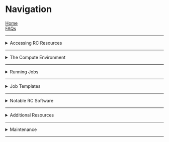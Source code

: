 # Navigation

[Home](Home)  
[FAQs](FAQs)

---

<details>
    <summary> Accessing RC Resources </summary>

---

- [Logging In](Logging-In)
- [Duo Access for CU Users](Duo-Access-For-CU-Users)
- [Logging in with Duo](Logging-in-with-duo)
- [RMACC Access to Summit](RMACC-Access-to-Summit)
- [Blanca Access](Blanca-Access)
- [Allocations](the-allocations-process)

</details>  

---

<details>
<summary> The Compute Environment </summary>

---

- [Node Types](node-types)
- [File Systems](File-Systems)
- [RC-Supported Software](The-Module-System)
- [Compiling Software](Compiling-and-Linking)
- [Data Transfers](Data-Transfers) 
- [PetaLibrary](PetaLibrary) 

</details>

---

<details>
<summary> Running Jobs </summary>

---

- [The sbatch Command](the-sbatch-command)
- [Job Submission](Job-Submissions)
- [Useful Slurm Commands](useful-slurm-commands)
- [squeue Status Codes](squeue-status-codes)
- [Interactive Jobs](Interactive-Jobs)

</details>

---

<details>
<summary> Job Templates </summary>

---

- [General Job Script](https://raw.githubusercontent.com/ResearchComputing/Research-Computing-User-Tutorials/master/Templates/General-Job-Template.sh)
- [Matlab Job Script](https://raw.githubusercontent.com/ResearchComputing/Research-Computing-User-Tutorials/master/Templates/Matlab-Job-Template.sh)
- [MPI Job Script](https://raw.githubusercontent.com/ResearchComputing/Research-Computing-User-Tutorials/master/Templates/MPI-Job-Template.sh)
- [OpenMP Job Script](https://raw.githubusercontent.com/ResearchComputing/Research-Computing-User-Tutorials/master/Templates/OpenMP-Job-Template)

</details>

---

<details>
<summary> Notable RC Software </summary>

---

- [The Load Balancer](The-Load-Balancer-Tool)
- [JupyterHub](JupyterHub)
- [Gaussian](Gaussian)

</details>

---

<details>
<summary> Additional Resources </summary>

---

- [University of Utah Videos](University-of-Utah-Videos)
- [Coding Best Practices](Coding-Best-Practices)
- [Fundamentals of Parallel Computing](Fundamentals-of-Parallel-Computing)
- [Matlab](Matlab-on-Summit)
- MPI
    + [C/C++](MPI-C)
    + [Fortran](MPI-Fortran)
- OpenMP 
    + [C/C++](OpenMP-C)
    + [Fortran](OpenMP-Fortran)
- [Parallel Programming with Jupyter Notebooks](Parallel-Programming-with-Jupyter-Notebooks)
- [Facilities Statement](facilities-equipment-and-other-resources)

</details>

---

<details>
<summary> Maintenance </summary>

---

- [CHANGELOG](CHANGELOG)
- [JupyterHub CHANGELOG](JupyterHub-CHANGELOG)

</details>

---